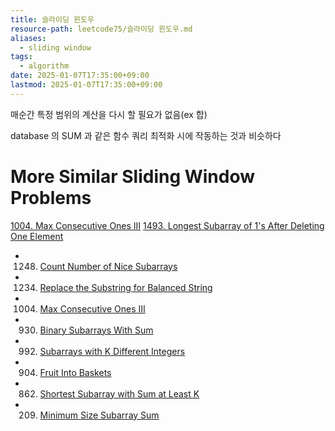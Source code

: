 ```yaml
---
title: 슬라이딩 윈도우
resource-path: leetcode75/슬라이딩 윈도우.md
aliases:
  - sliding window
tags:
  - algorithm
date: 2025-01-07T17:35:00+09:00
lastmod: 2025-01-07T17:35:00+09:00
---
```

매순간 특정 범위의 계산을 다시 할 필요가 없음(ex 합)

database 의  SUM 과 같은 함수 쿼리 최적화 시에 작동하는 것과 비슷하다

# More Similar Sliding Window Problems

[1004. Max Consecutive Ones III](https://leetcode.com/problems/max-consecutive-ones-iii/)
[1493. Longest Subarray of 1's After Deleting One Element](https://leetcode.com/problems/longest-subarray-of-1s-after-deleting-one-element/)
- 1248. [Count Number of Nice Subarrays](https://leetcode.com/problems/count-number-of-nice-subarrays/discuss/419378/JavaC%2B%2BPython-Sliding-Window-atMost(K)-atMost(K-1))
- 1234. [Replace the Substring for Balanced String](https://leetcode.com/problems/replace-the-substring-for-balanced-string/discuss/408978/javacpython-sliding-window/367697)
- 1004. [Max Consecutive Ones III](https://leetcode.com/problems/max-consecutive-ones-iii/discuss/247564/javacpython-sliding-window/379427?page=3)
- 930. [Binary Subarrays With Sum](https://leetcode.com/problems/binary-subarrays-with-sum/discuss/186683/)
- 992. [Subarrays with K Different Integers](https://leetcode.com/problems/subarrays-with-k-different-integers/discuss/234482/JavaC%2B%2BPython-Sliding-Window-atMost(K)-atMost(K-1))
- 904. [Fruit Into Baskets](https://leetcode.com/problems/fruit-into-baskets/discuss/170740/Sliding-Window-for-K-Elements)
- 862. [Shortest Subarray with Sum at Least K](https://leetcode.com/problems/shortest-subarray-with-sum-at-least-k/discuss/143726/C%2B%2BJavaPython-O(N)-Using-Deque)
- 209. [Minimum Size Subarray Sum](https://leetcode.com/problems/minimum-size-subarray-sum/discuss/433123/JavaC++Python-Sliding-Window)
